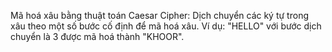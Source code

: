 Mã hoá xâu bằng thuật toán Caesar Cipher: Dịch chuyển các ký tự trong xâu theo một số bước cố định để mã hoá xâu. Ví dụ: "HELLO" với bước dịch chuyển là 3 được mã hoá thành "KHOOR".